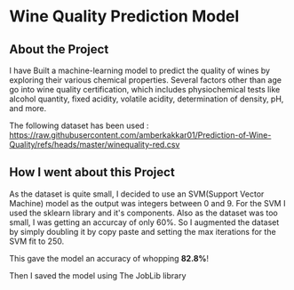 # Wine Quality Prediction Model

## About the Project 
I have Built a machine-learning model to predict the quality of wines by exploring their various chemical properties. Several factors other than age go into wine quality certification, which includes physiochemical tests like alcohol quantity, fixed acidity, volatile acidity, determination of density, pH, and more.

The following dataset has been used : 
https://raw.githubusercontent.com/amberkakkar01/Prediction-of-Wine-Quality/refs/heads/master/winequality-red.csv

## How I went about this Project
As the dataset is quite small, I decided to use an SVM(Support Vector Machine) model as the output was integers between 0 and 9. 
For the SVM I used the sklearn library and it's components. 
Also as the dataset was too small, I was getting an accurcay of only 60%.
So I augmented the dataset by simply doubling it by copy paste and setting the max iterations for the SVM fit to 250. 

This gave the model an accuracy of whopping **82.8%**!

Then I saved the model using The JobLib library